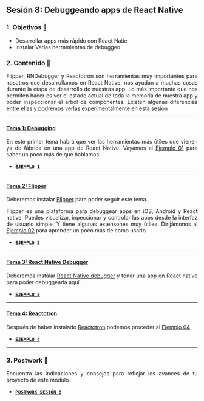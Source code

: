 ## Sesión 8: Debuggeando apps de React Native

<div style="text-align: justify;">

### 1. Objetivos 🎯

- Desarrollar apps más rápido con React Natie
- Instalar Varias herramientas de debuggeo

### 2. Contenido 📘

Flipper, RNDebugger y Reactotron son herramientas muy importantes para nosotros que desarrollamos en React Native, nos ayudan a muchas cosas durante la etapa de desarrollo de nuestras app. Lo más importante que nos permiten hacer es ver el estado actual de toda la memoria de nuestra app y poder inspeccionar el arból de componentes. Existen algunas diferencias entre ellas y podremos verlas experimentalmente en esta sesion

---

#### <ins>Tema 1: Debugging</ins>

En este primer tema habrá que ver las herramientas más útiles que vienen ya de fábrica en una app de React Native. Vayamos al [Ejemplo 01](./Ejemplo-01) para saber un poco más de que hablamos.

- [**`EJEMPLO 1`**](./Ejemplo-01)

---
#### <ins>Tema 2: Flipper</ins>

Deberemos instalar [Flipper](https://fbflipper.com/) para poder seguir este tema.

Flipper es una plataforma para debuggear apps en iOS, Android y React native. Puedes visualizar, inpeccionar y controlar las apps desde la interfaz de usuario simple. Y tiene algunas extensones muy útiles. Dirijámonos al [Ejemplo 02](./Ejempl-02) para aprender un poco más de como usarlo.

- [**`EJEMPLO 2`**](./Ejemplo-02)

---

#### <ins>Tema 3: React Native Debugger</ins>

Deberemos instalar [React Native debugger](https://github.com/jhen0409/react-native-debugger) y tener una app en React native para poder debuggearla aquí. 

- [**`EJEMPLO 3`**](./Ejemplo-03)

---

#### <ins>Tema 4: Reactotron</ins>

Después de haber instalado [Reactotron](https://github.com/infinitered/reactotron) podemos proceder al [Ejemplo 04](./Ejemplo-04)

- [**`EJEMPLO 4`**](./Ejemplo-04)

---

### 3. Postwork :memo:

Encuentra las indicaciones y consejos para reflejar los avances de tu proyecto de este módulo.

- [**`POSTWORK SESIÓN 8`**](./Postwork/)


